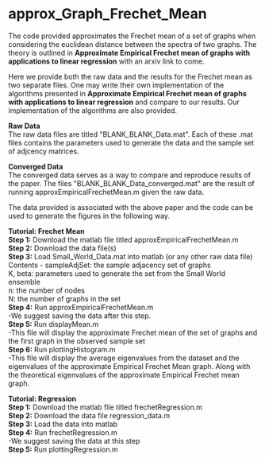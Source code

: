 # approx_Graph_Frechet_Mean

The code provided approximates the Frechet mean of a set of graphs when considering the euclidean distance between the spectra of two graphs. The theory is outlined in **Approximate Empirical Frechet mean of graphs with applications to linear regression** with an arxiv link to come.  <br />

Here we provide both the raw data and the results for the Frechet mean as two separate files. One may write their own implementation of the algorithms presented in **Approximate Empirical Frechet mean of graphs with applications to linear regression** and compare to our results. Our implementation of the algorithms are also provided.

**Raw Data** <br />
The raw data files are titled "BLANK_BLANK_Data.mat". Each of these .mat files contains the parameters used to generate the data and the sample set of adjcency matrices.

**Converged Data** <br />
The converged data serves as a way to compare and reproduce results of the paper. The files "BLANK_BLANK_Data_converged.mat" are the result of running approxEmpiricalFrechetMean.m given the raw data.

The data provided is associated with the above paper and the code can be used to generate the figures in the following way.

**Tutorial: Frechet Mean** <br />
**Step 1:** Download the matlab file titled approxEmpiricalFrechetMean.m <br />
**Step 2:** Download the data file(s) <br />
**Step 3:** Load Small_World_Data.mat into matlab (or any other raw data file) <br />
Contents - sampleAdjSet: the sample adjacency set of graphs <br />
              K, beta: parameters used to generate the set from the Small World ensemble <br />
              n: the number of nodes <br />
              N: the number of graphs in the set <br />
**Step 4:** Run approxEmpiricalFrechetMean.m  <br />
        -We suggest saving the data after this step. <br />
**Step 5:** Run displayMean.m <br />
        -This file will display the approximate Frechet mean of the set of graphs and the first graph in the observed sample set <br />
**Step 6:** Run plottingHistogram.m <br />
        -This file will display the average eigenvalues from the dataset and the eigenvalues of the approximate Empirical Frechet Mean graph. Along with the theoretical eigenvalues of the approximate Empirical Frechet mean graph. <br />

**Tutorial: Regression** <br />
**Step 1:** Download the matlab file titled frechetRegression.m <br />
**Step 2:** Download the data file regression_data.m <br />
**Step 3:** Load the data into matlab <br />
**Step 4:** Run frechetRegression.m <br />
-We suggest saving the data at this step <br />
**Step 5:** Run plottingRegression.m <br />
